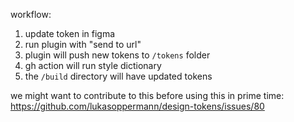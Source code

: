 workflow:
1. update token in figma
2. run plugin with "send to url" 
3. plugin will push new tokens to `/tokens` folder 
4. gh action will run style dictionary 
5. the `/build` directory will have updated tokens 

we might want to contribute to this before using this in prime time: https://github.com/lukasoppermann/design-tokens/issues/80
